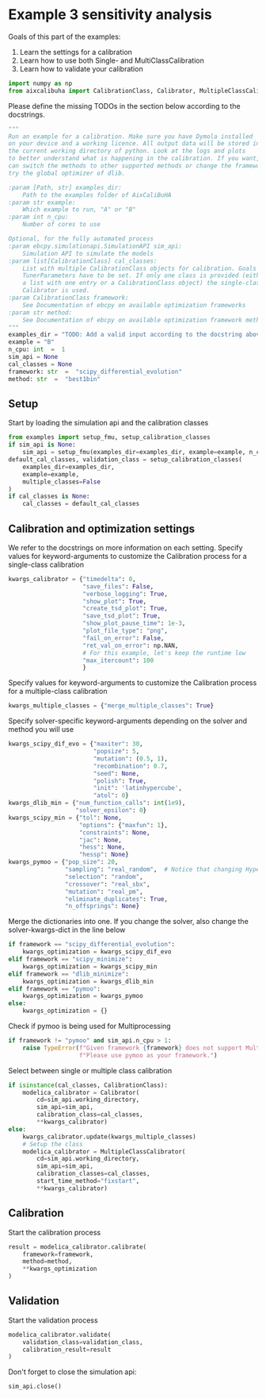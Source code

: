 
# Example 3 sensitivity analysis

Goals of this part of the examples:
1. Learn the settings for a calibration
2. Learn how to use both Single- and MultiClassCalibration
3. Learn how to validate your calibration

```python
import numpy as np
from aixcalibuha import CalibrationClass, Calibrator, MultipleClassCalibrator
```

Please define the missing TODOs in the section below according to the docstrings.

```python
"""
Run an example for a calibration. Make sure you have Dymola installed
on your device and a working licence. All output data will be stored in
the current working directory of python. Look at the logs and plots
to better understand what is happening in the calibration. If you want, you
can switch the methods to other supported methods or change the framework and
try the global optimizer of dlib.

:param [Path, str] examples_dir:
    Path to the examples folder of AixCaliBuHA
:param str example:
    Which example to run, "A" or "B"
:param int n_cpu:
    Number of cores to use

Optional, for the fully automated process
:param ebcpy.simulationapi.SimulationAPI sim_api:
    Simulation API to simulate the models
:param list[CalibrationClass] cal_classes:
    List with multiple CalibrationClass objects for calibration. Goals and
    TunerParameters have to be set. If only one class is provided (either
    a list with one entry or a CalibrationClass object) the single-class
    Calibrator is used.
:param CalibrationClass framework:
    See Documentation of ebcpy on available optimization frameworks
:param str method:
    See Documentation of ebcpy on available optimization framework methods
"""
examples_dir = "TODO: Add a valid input according to the docstring above"
example = "B"
n_cpu: int  =  1
sim_api = None
cal_classes = None
framework: str  =  "scipy_differential_evolution"
method: str  =  "best1bin"
```

## Setup
Start by loading the simulation api and the calibration classes

```python
from examples import setup_fmu, setup_calibration_classes
if sim_api is None:
    sim_api = setup_fmu(examples_dir=examples_dir, example=example, n_cpu=n_cpu)
default_cal_classes, validation_class = setup_calibration_classes(
    examples_dir=examples_dir,
    example=example,
    multiple_classes=False
)
if cal_classes is None:
    cal_classes = default_cal_classes
```

## Calibration and optimization settings
We refer to the docstrings on more information on each setting.
Specify values for keyword-arguments to customize
the Calibration process for a single-class calibration

```python
kwargs_calibrator = {"timedelta": 0,
                     "save_files": False,
                     "verbose_logging": True,
                     "show_plot": True,
                     "create_tsd_plot": True,
                     "save_tsd_plot": True,
                     "show_plot_pause_time": 1e-3,
                     "plot_file_type": "png",
                     "fail_on_error": False,
                     "ret_val_on_error": np.NAN,
                     # For this example, let's keep the runtime low
                     "max_itercount": 100
                     }
```

Specify values for keyword-arguments to customize
the Calibration process for a multiple-class calibration

```python
kwargs_multiple_classes = {"merge_multiple_classes": True}
```

Specify solver-specific keyword-arguments depending on the solver and method you will use

```python
kwargs_scipy_dif_evo = {"maxiter": 30,
                        "popsize": 5,
                        "mutation": (0.5, 1),
                        "recombination": 0.7,
                        "seed": None,
                        "polish": True,
                        "init": 'latinhypercube',
                        "atol": 0}
kwargs_dlib_min = {"num_function_calls": int(1e9),
                   "solver_epsilon": 0}
kwargs_scipy_min = {"tol": None,
                    "options": {"maxfun": 1},
                    "constraints": None,
                    "jac": None,
                    "hess": None,
                    "hessp": None}
kwargs_pymoo = {"pop_size": 20,
                "sampling": "real_random",  # Notice that changing Hyper-Parameters may change pop size.
                "selection": "random",
                "crossover": "real_sbx",
                "mutation": "real_pm",
                "eliminate_duplicates": True,
                "n_offsprings": None}
```

Merge the dictionaries into one.
If you change the solver, also change the solver-kwargs-dict in the line below

```python
if framework == "scipy_differential_evolution":
    kwargs_optimization = kwargs_scipy_dif_evo
elif framework == "scipy_minimize":
    kwargs_optimization = kwargs_scipy_min
elif framework == "dlib_minimize":
    kwargs_optimization = kwargs_dlib_min
elif framework == "pymoo":
    kwargs_optimization = kwargs_pymoo
else:
    kwargs_optimization = {}
```

Check if pymoo is being used for Multiprocessing

```python
if framework != "pymoo" and sim_api.n_cpu > 1:
    raise TypeError(f"Given framework {framework} does not support Multiprocessing."
                    f"Please use pymoo as your framework.")
```

Select between single or multiple class calibration

```python
if isinstance(cal_classes, CalibrationClass):
    modelica_calibrator = Calibrator(
        cd=sim_api.working_directory,
        sim_api=sim_api,
        calibration_class=cal_classes,
        **kwargs_calibrator)
else:
    kwargs_calibrator.update(kwargs_multiple_classes)
    # Setup the class
    modelica_calibrator = MultipleClassCalibrator(
        cd=sim_api.working_directory,
        sim_api=sim_api,
        calibration_classes=cal_classes,
        start_time_method="fixstart",
        **kwargs_calibrator)
```

## Calibration
Start the calibration process

```python
result = modelica_calibrator.calibrate(
    framework=framework,
    method=method,
    **kwargs_optimization
)
```

## Validation
Start the validation process

```python
modelica_calibrator.validate(
    validation_class=validation_class,
    calibration_result=result
)
```

Don't forget to close the simulation api:

```python
sim_api.close()
```
